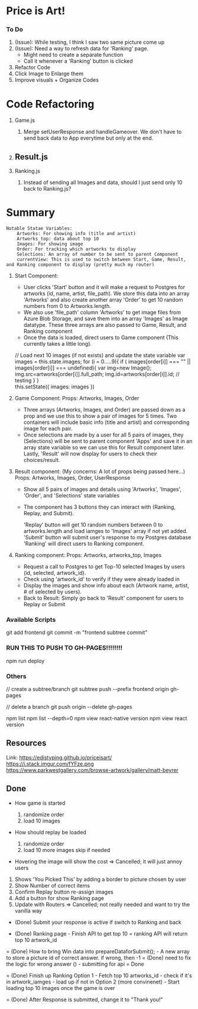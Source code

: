 # Price is Art!

### To Do
1. (Issue): While testing, I think I saw two same picture come up 
2. (Issue): Need a way to refresh data for 'Ranking' page. 
    - Might need to create a separate function
    - Call it whenever a 'Ranking' button is clicked 
3. Refactor Code 
4. Click Image to Enlarge them 
5. Improve visuals + Organize Codes

# Code Refactoring
1. Game.js
    1. Merge setUserResponse and handleGameover. We don't have to send back data to App everytime but only at the end. 
2. Result.js
    - 

3. Ranking.js
    1. Instead of sending all Images and data, should I just send only 10 back to Ranking.js? 



# Summary
	Notable Statae Variables: 
		Artworks: For showing info (title and artist)
        Artworks_top: data about top 10 
		Images: For showing image
		Order: For tracking which artworks to display 
		Selections: An array of number to be sent to parent Component
		currentView: This is used to switch between Start, Game, Result, and Ranking component to display (pretty much my router)

1. Start Component: 
	- User clicks 'Start' button and it will make a request to Postgres for artworks (id, name, artist, file_path). We store this data into an array 'Artworks' and also create another array 'Order' to get 10 random numbers from 0 to Artworks.length. 
	- We also use 'file_path' column 'Artworks' to get image files from Azure Blob Storage, and save them into an array 'Images' as Image datatype. These three arrays are also passed to Game, Result, and Ranking component 
	- Once the data is loaded, direct users to Game component (This currently takes a little long).

    // Load next 10 images (if not exists) and update the state variable
    var images = this.state.images;
    for (i = 0.....9){
        if ( images[order[i]] === "" || images[order[i]] === undefined){
            var img=new Image();
            img.src=artworks[order[i]].full_path;
            img.id=artworks[order[i]].id; // testing
        }
    }		
    this.setState({
        images: images
    })
		
2. Game Component:
	Props: Artworks, Images, Order

	- Three arrays (Artworks, Images, and Order) are passed down as a prop and we use this to show a pair of images for 5 times. Two containers will include basic info (title and artist) and corresponding image for each pair. 
	- Once selections are made by a user for all 5 pairs of images, they (Selections) will be sent to parent component 'Apps' and save it in an array state variable so we can use this for Result component later. Lastly, 'Result' will now display for users to check their choices/result.  
		
3. Result component: (My concerns: A lot of props being passed here...)
	Props: Artworks, Images, Order, UserResponse

	- Show all 5 pairs of images and details using 'Artworks', 'Images', 'Order', and 'Selections' state variables 
	- The component has 3 buttons they can interact with (Ranking, Replay, and Submit). 
		
		'Replay' button will get 10 random numbers between 0 to artworks.length and load iamges to 'Images' array if not yet added. 
		'Submit' button will submit user's response to my Postgres database 
		'Ranking' will direct users to Ranking component. 
	
4. Ranking component:
	Props: Artworks, artworks_top, Images

	- Request a call to Postgres to get Top-10 selected Images by users (id, selected, artwork_id).
	- Check using 'artwork_id' to verify if they were already loaded in 
	- Display the images and show info about each (Artwork name, artist, # of selected by users). 
	- Back to Result: Simply go back to 'Result' component for users to Replay or Submit 
 

### Available Scripts
git add frontend 
git commit -m "frontend subtree commit"
 
### RUN THIS TO PUSH TO GH-PAGES!!!!!!!!
npm run deploy

### Others
// create a subtree/branch
git subtree push --prefix frontend origin gh-pages

// delete a branch
git push origin --delete gh-pages

npm list
npm list --depth=0
npm view react-native version
npm view react version 

## Resources
Link: https://edistyping.github.io/priceisart/
https://i.stack.imgur.com/fYFze.png
https://www.parkwestgallery.com/browse-artwork/gallery/matt-beyrer


## Done
+ How game is started
    1. randomize order
    2. load 10 images 

+ How should replay be loaded
    1. randomize order
    2. load 10 more images 
        skip if needed

+ Hovering the image will show the cost 
    => Cancelled; it will just annoy users

1. Shows 'You Picked This' by adding a border to picture chosen by user 
2. Show Number of correct items 
3. Confirm Replay button re-assign images 
1. Add a button for show Ranking page 
7. Update with Routers
    => Cancelled; not really needed and want to try the vanilla way

- (Done) Submit your response is active if switch to Ranking and back 

- (Done) Ranking page - Finish API to get top 10 
    = ranking API will return top 10 artwork_id 


= (Done) How to bring Win data into prepareDataforSubmit(); 
    - A new array to store a picture id of correct answer. if wrong, then -1
        = (Done) need to fix the logic for wrong answer ()
    - submitting for api
        = Done

= (Done) Finish up Ranking
    Option 1
        - Fetch top 10 artworks_id
        - check if it's in artwork_iamges
        - load up if not in 
    Option 2 (more convinenet) 
        - Start loading top 10 images once the game is over

= (Done) After Response is submitted, change it to "Thank you!" 

